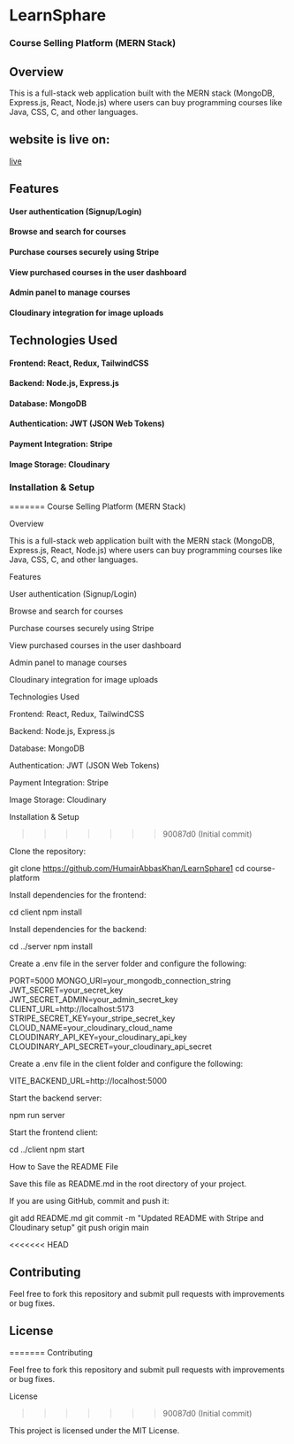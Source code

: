 # LearnSphare

### Course Selling Platform (MERN Stack)

## Overview

This is a full-stack web application built with the MERN stack (MongoDB, Express.js, React, Node.js) where users can buy programming courses like Java, CSS, C, and other languages.

## website is live on:

[live](https://learn-sphare1-rpk1.vercel.app/)

## Features

#### User authentication (Signup/Login)

#### Browse and search for courses

#### Purchase courses securely using Stripe

#### View purchased courses in the user dashboard

#### Admin panel to manage courses

#### Cloudinary integration for image uploads

## Technologies Used

#### Frontend: React, Redux, TailwindCSS

#### Backend: Node.js, Express.js

#### Database: MongoDB

#### Authentication: JWT (JSON Web Tokens)

#### Payment Integration: Stripe

#### Image Storage: Cloudinary

### Installation & Setup

=======
Course Selling Platform (MERN Stack)

Overview

This is a full-stack web application built with the MERN stack (MongoDB, Express.js, React, Node.js) where users can buy programming courses like Java, CSS, C, and other languages.

Features

User authentication (Signup/Login)

Browse and search for courses

Purchase courses securely using Stripe

View purchased courses in the user dashboard

Admin panel to manage courses

Cloudinary integration for image uploads

Technologies Used

Frontend: React, Redux, TailwindCSS

Backend: Node.js, Express.js

Database: MongoDB

Authentication: JWT (JSON Web Tokens)

Payment Integration: Stripe

Image Storage: Cloudinary

Installation & Setup

> > > > > > > 90087d0 (Initial commit)

Clone the repository:

git clone https://github.com/HumairAbbasKhan/LearnSphare1
cd course-platform

Install dependencies for the frontend:

cd client
npm install

Install dependencies for the backend:

cd ../server
npm install

Create a .env file in the server folder and configure the following:

PORT=5000
MONGO_URI=your_mongodb_connection_string
JWT_SECRET=your_secret_key
JWT_SECRET_ADMIN=your_admin_secret_key
CLIENT_URL=http://localhost:5173
STRIPE_SECRET_KEY=your_stripe_secret_key
CLOUD_NAME=your_cloudinary_cloud_name
CLOUDINARY_API_KEY=your_cloudinary_api_key
CLOUDINARY_API_SECRET=your_cloudinary_api_secret

Create a .env file in the client folder and configure the following:

VITE_BACKEND_URL=http://localhost:5000

Start the backend server:

npm run server

Start the frontend client:

cd ../client
npm start

How to Save the README File

Save this file as README.md in the root directory of your project.

If you are using GitHub, commit and push it:

git add README.md
git commit -m "Updated README with Stripe and Cloudinary setup"
git push origin main

<<<<<<< HEAD

## Contributing

Feel free to fork this repository and submit pull requests with improvements or bug fixes.

## License

=======
Contributing

Feel free to fork this repository and submit pull requests with improvements or bug fixes.

License

> > > > > > > 90087d0 (Initial commit)

This project is licensed under the MIT License.
